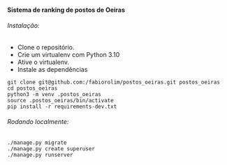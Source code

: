 #### Sistema de ranking de postos de Oeiras

###### Instalação:
* Clone o repositório. 
* Crie um virtualenv com Python 3.10
* Ative o virtualenv. 
* Instale as dependências

```
git clone git@github.com:/fabiorolim/postos_oeiras.git postos_oeiras
cd postos_oeiras 
python3 -m venv .postos_oeiras
source .postos_oeiras/bin/activate
pip install -r requirements-dev.txt
```

###### Rodando localmente:
```
./manage.py migrate
./manage.py create superuser
./manage.py runserver
```
